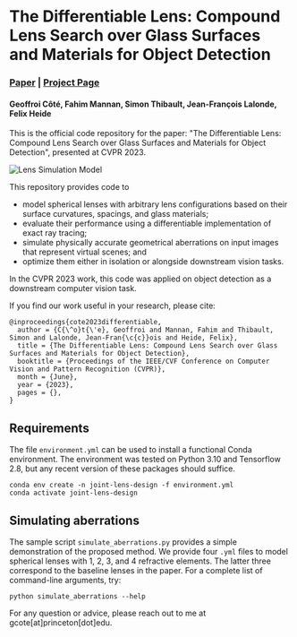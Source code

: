 # The Differentiable Lens: Compound Lens Search over Glass Surfaces and Materials for Object Detection

### [Paper](https://arxiv.org/abs/2212.04441) | [Project Page](https://light.princeton.edu/joint-lens-design)

#### Geoffroi Côté, Fahim Mannan, Simon Thibault, Jean-François Lalonde, Felix Heide

This is the official code repository for the paper: "The Differentiable Lens: Compound Lens Search over Glass Surfaces and Materials for Object Detection", presented at CVPR 2023.

![Lens Simulation Model](https://light.princeton.edu/joint-lens-design-simulation)

This repository provides code to
- model spherical lenses with arbitrary lens configurations based on their surface curvatures, spacings, and glass materials;
- evaluate their performance using a differentiable implementation of exact ray tracing;
- simulate physically accurate geometrical aberrations on input images that represent virtual scenes; and
- optimize them either in isolation or alongside downstream vision tasks.

In the CVPR 2023 work, this code was applied on object detection as a downstream computer vision task.

If you find our work useful in your research, please cite:

```
@inproceedings{cote2023differentiable,
  author = {C{\^o}t{\'e}, Geoffroi and Mannan, Fahim and Thibault, Simon and Lalonde, Jean-Fran{\c{c}}ois and Heide, Felix},
  title = {The Differentiable Lens: Compound Lens Search over Glass Surfaces and Materials for Object Detection},
  booktitle = {Proceedings of the IEEE/CVF Conference on Computer Vision and Pattern Recognition (CVPR)},
  month = {June},
  year = {2023},
  pages = {},
}
```

## Requirements

The file ```environment.yml``` can be used to install a functional Conda environment. The environment was tested on Python 3.10 and Tensorflow 2.8, but any recent version of these packages should suffice.

```
conda env create -n joint-lens-design -f environment.yml
conda activate joint-lens-design
```

## Simulating aberrations

The sample script ```simulate_aberrations.py``` provides a simple demonstration of the proposed method. We provide four ```.yml``` files to model spherical lenses with 1, 2, 3, and 4 refractive elements. The latter three correspond to the baseline lenses in the paper. For a complete list of command-line arguments, try:

```
python simulate_aberrations --help
```

For any question or advice, please reach out to me at gcote[at]princeton[dot]edu.
